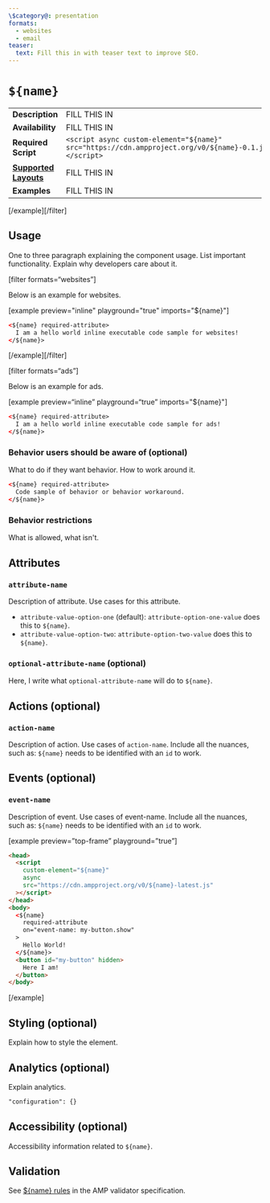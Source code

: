 ```yaml
---
\$category@: presentation
formats:
  - websites
  - email
teaser:
  text: Fill this in with teaser text to improve SEO.
---
```


<!--
  All documentation starts with frontmatter. Front matter organizes documentation on amp.dev
  and improves SEO.
  * Include the relevant category(ies): ads-analytics, dynamic-content, layout, media, presentation, social, personalization
  * List applicable format(s): websites, ads, stories, email
  * Remove this comment!
-->

<!--
Copyright ${year} The AMP HTML Authors. All Rights Reserved.

Licensed under the Apache License, Version 2.0 (the "License");
you may not use this file except in compliance with the License.
You may obtain a copy of the License at

      http://www.apache.org/licenses/LICENSE-2.0

Unless required by applicable law or agreed to in writing, software
distributed under the License is distributed on an "AS-IS" BASIS,
WITHOUT WARRANTIES OR CONDITIONS OF ANY KIND, either express or implied.
See the License for the specific language governing permissions and
limitations under the License.
-->

# `${name}`

<table>
  <tr>
    <td width="40%"><strong>Description</strong></td>
    <td>FILL THIS IN</td>
  </tr>
  <tr>
    <td width="40%"><strong>Availability</strong></td>
    <td>FILL THIS IN</td>
  </tr>
  <tr>
    <td width="40%"><strong>Required Script</strong></td>
    <td><code>&lt;script async custom-element="${name}" src="https://cdn.ampproject.org/v0/${name}-0.1.js">&lt;/script></code></td>
  </tr>
  <tr>
    <td class="col-fourty"><strong><a href="https://amp.dev/documentation/guides-and-tutorials/develop/style_and_layout/control_layout">Supported Layouts</a></strong></td>
    <td>FILL THIS IN</td>
  </tr>
  <tr>
    <td width="40%"><strong>Examples</strong></td>
    <td>FILL THIS IN</td>
  </tr>
</table>

<!--
  If the component is relevant for more than one format and operates differently between these
  formats, include and filter multiple content blocks and code samples.
-->

[/example][/filter]

## Usage

One to three paragraph explaining the component usage. List important functionality. Explain why developers care about it.

[filter formats=“websites”]

Below is an example for websites.

[example preview="inline" playground="true" imports="${name}"]

```html
<${name} required-attribute>
  I am a hello world inline executable code sample for websites!
</${name}>
```

[/example][/filter]

<!--
  * [Read more about filtering sections](https://amp.dev/documentation/guides-and-tutorials/contribute/contribute-documentation/formatting/?format=websites#filtering-sections)
  * [Read more about executable code samples](https://amp.dev/documentation/guides-and-tutorials/contribute/contribute-documentation/formatting/?format=websites#preview-code-samples)
 -->

[filter formats=“ads”]

Below is an example for ads.

[example preview=“inline” playground=“true” imports="${name}"]

```html
<${name} required-attribute>
  I am a hello world inline executable code sample for ads!
</${name}>
```

### Behavior users should be aware of (optional)

What to do if they want behavior. How to work around it.

```html
<${name} required-attribute>
  Code sample of behavior or behavior workaround.
</${name}>
```

### Behavior restrictions

What is allowed, what isn't.

## Attributes

### `attribute-name`

Description of attribute. Use cases for this attribute.

- `attribute-value-option-one` (default): `attribute-option-one-value` does this to `${name}`.
- `attribute-value-option-two`: `attribute-option-two-value` does this to `${name}`.

### `optional-attribute-name` (optional)

Here, I write what `optional-attribute-name` will do to `${name}`.

## Actions (optional)

### `action-name`

Description of action. Use cases of `action-name`. Include all the nuances, such as: `${name}` needs to be identified with an `id` to work.

## Events (optional)

### `event-name`

Description of event. Use cases of event-name. Include all the nuances, such as: `${name}` needs to be identified with an `id` to work.

[example preview=”top-frame” playground=”true”]

```html
<head>
  <script
    custom-element="${name}"
    async
    src="https://cdn.ampproject.org/v0/${name}-latest.js"
  ></script>
</head>
<body>
  <${name}
    required-attribute
    on="event-name: my-button.show"
  >
    Hello World!
  </${name}>
  <button id="my-button" hidden>
    Here I am!
  </button>
</body>
```

[/example]

## Styling (optional)

Explain how to style the element.

## Analytics (optional)

Explain analytics.

```html
"configuration": {}
```

## Accessibility (optional)

Accessibility information related to `${name}`.

## Validation

See [\${name} rules](https://github.com/ampproject/amphtml/blob/master/extensions/${name}/validator-${name}.protoascii) in the AMP validator specification.

